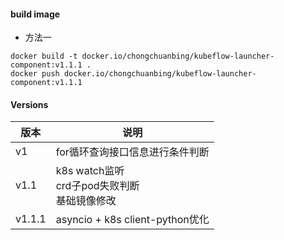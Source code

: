 

#### build image
* 方法一
```
docker build -t docker.io/chongchuanbing/kubeflow-launcher-component:v1.1.1 .
docker push docker.io/chongchuanbing/kubeflow-launcher-component:v1.1.1
```

#### Versions
| 版本 | 说明 |
| ---    | --- |
| v1     | for循环查询接口信息进行条件判断 |
| v1.1   | k8s watch监听<br>crd子pod失败判断<br>基础镜像修改 |
| v1.1.1 | asyncio + k8s client-python优化 |